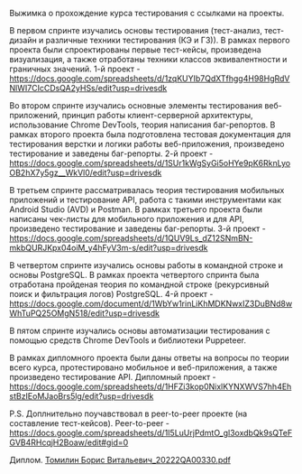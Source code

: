 Выжимка о прохождение курса тестирования с ссылками на проекты.

В первом спринте изучались основы тестирования (тест-анализ, тест-дизайн и различные техники тестирования (КЭ и ГЗ)).
В рамках первого проекта были спроектированы первые тест-кейсы, произведена визуализация, а также отработаны техники классов эквивалентности и граничных значений.
1-й проект - https://docs.google.com/spreadsheets/d/1zqKUYIb7QdXTfhgg4H98HgRdVNlWI7CIcCDsQA2yHSs/edit?usp=drivesdk

Во втором спринте изучались основные элементы тестирования веб-приложений, принцип работы клиент-серверной архитектуры, использование Chrome DevTools, теория написания баг-репортов.
В рамках второго проекта была подготовлена тестовая документация для тестирования верстки и логики работы веб-приложения, произведено тестирование и заведены баг-репорты.
2-й проект - https://docs.google.com/spreadsheets/d/1SUr1kWgSyGi5oHYe9pK6RknLyoOB2hX7y5gz__WkVl0/edit?usp=drivesdk

В третьем спринте рассматривалась теория тестирования мобильных приложений и тестирование API, работа с такими инструментами как Android Studio (AVD) и Postman.
В рамках третьего проекта были написаны чек-листы для мобильного приложения и для API, произведено тестирование и заведены баг-репорты.
3-й проект - https://docs.google.com/spreadsheets/d/1QUV9Ls_dZ12SNmBN-mkbQURJKpx04oiM_y4hFyV3m-s/edit?usp=drivesdk

В четвертом спринте изучались основы работы в командной строке и основы PostgreSQL.
В рамках проекта четвертого спринта была отработана пройденая теория по командной строке (рекурсивный поиск и фильтрация логов) PostgreSQL.
4-й проект - https://docs.google.com/document/d/1WbYw1rinLiKhMDKNwxIZ3DuBNd8wWhTuPQ25OMgN518/edit?usp=drivesdk

В пятом спринте изучались основы автоматизации тестирования с помощью средств Chrome DevTools и библиотеки Puppeteer.

В рамках дипломного проекта были даны ответы на вопросы по теории всего курса, протестировано мобильное и веб-приложения, а также произведено тестирование API.
Дипломный проект - https://docs.google.com/spreadsheets/d/1HFZi3kop0NixlKYNXWVS7hh4EhstBzIEoMJaoBrs5lg/edit?usp=drivesdk

P.S. Доплнительно поучавствовал в peer-to-peer проекте (на составление тест-кейсов).
Peer-to-peer - https://docs.google.com/spreadsheets/d/1I5LuUrjPdmtO_gl3oxdbQk9sQTeFGVB4RHcqjH2Boaw/edit#gid=0

Диплом.
[Томилин Борис Витальевич_20222QA00330.pdf](https://github.com/tomilinbvGit/PortfolioRepository/files/8501800/_20222QA00330.pdf)
